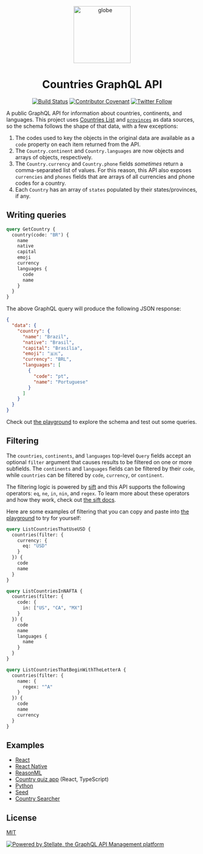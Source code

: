 <p align="center">
  <img src="./logo.png" alt="globe" width="150">
</p>

<h1 align="center">Countries GraphQL API</h1>

<div align="center">

[![Build Status](https://github.com/trevorblades/countries/workflows/Node%20CI/badge.svg)](https://github.com/trevorblades/countries/actions)
[![Contributor Covenant](https://img.shields.io/badge/Contributor%20Covenant-v2.0%20adopted-ff69b4.svg)](CODE_OF_CONDUCT.md)
[![Twitter Follow](https://img.shields.io/twitter/follow/trevorblades?style=social)](https://twitter.com/trevorblades)

</div>

A public GraphQL API for information about countries, continents, and languages. This project uses [Countries List](https://annexare.github.io/Countries/) and [`provinces`](https://www.npmjs.com/package/provinces) as data sources, so the schema follows the shape of that data, with a few exceptions:

1. The codes used to key the objects in the original data are available as a `code` property on each item returned from the API.
1. The `Country.continent` and `Country.languages` are now objects and arrays of objects, respectively.
1. The `Country.currency` and `Country.phone` fields _sometimes_ return a comma-separated list of values. For this reason, this API also exposes `currencies` and `phones` fields that are arrays of all currencies and phone codes for a country.
1. Each `Country` has an array of `states` populated by their states/provinces, if any.

## Writing queries

```graphql
query GetCountry {
  country(code: "BR") {
    name
    native
    capital
    emoji
    currency
    languages {
      code
      name
    }
  }
}
```

The above GraphQL query will produce the following JSON response:

```json
{
  "data": {
    "country": {
      "name": "Brazil",
      "native": "Brasil",
      "capital": "Brasília",
      "emoji": "🇧🇷",
      "currency": "BRL",
      "languages": [
        {
          "code": "pt",
          "name": "Portuguese"
        }
      ]
    }
  }
}
```

Check out [the playground](https://countries.trevorblades.com) to explore the schema and test out some queries.

## Filtering

The `countries`, `continents`, and `languages` top-level `Query` fields accept an optional `filter` argument that causes results to be filtered on one or more subfields. The `continents` and `languages` fields can be filtered by their `code`, while `countries` can be filtered by `code`, `currency`, or `continent`.

The filtering logic is powered by [sift](https://github.com/crcn/sift.js) and this API supports the following operators: `eq`, `ne`, `in`, `nin`, and `regex`. To learn more about these operators and how they work, check out [the sift docs](https://github.com/crcn/sift.js#supported-operators).

Here are some examples of filtering that you can copy and paste into [the playground](https://countries.trevorblades.com) to try for yourself:

```graphql
query ListCountriesThatUseUSD {
  countries(filter: {
    currency: {
      eq: "USD"
    }
  }) {
    code
    name
  }
}

query ListCountriesInNAFTA {
  countries(filter: {
    code: {
      in: ["US", "CA", "MX"]
    }
  }) {
    code
    name
    languages {
      name
    }
  }
}

query ListCountriesThatBeginWithTheLetterA {
  countries(filter: {
    name: {
      regex: "^A"
    }
  }) {
    code
    name
    currency
  }
}
```

## Examples

- [React](./examples/react)
- [React Native](https://github.com/muhzi4u/country-directory-app)
- [ReasonML](https://medium.com/@idkjs/reasonml-and-graphql-without-graphql-part-1-192c2e9e349c)
- [Country quiz app](https://github.com/byrichardpowell/Country-Quiz) (React, TypeScript)
- [Python](./examples/python)
- [Seed](https://github.com/seed-rs/seed/tree/master/examples/graphql)
- [Country Searcher](https://github.com/FranP-code/country-searcher)

## License

[MIT](./LICENSE)

[![Powered by Stellate, the GraphQL API Management platform](https://stellate.co/badge.svg)](https://stellate.co/?ref=powered-by)
